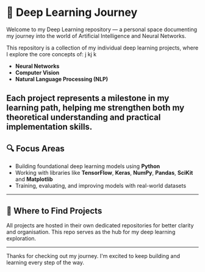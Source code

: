 # 🧠 Deep Learning Journey

Welcome to my Deep Learning repository — a personal space documenting my journey into the world of Artificial Intelligence and Neural Networks.

This repository is a collection of my individual deep learning projects, where I explore the core concepts of: j kj k 

- **Neural Networks**
- **Computer Vision**
- **Natural Language Processing (NLP)**
  
Each project represents a milestone in my learning path, helping me strengthen both my theoretical understanding and practical implementation skills.
---

## 🔍 Focus Areas

- Building foundational deep learning models using **Python**
- Working with libraries like **TensorFlow**, **Keras**, **NumPy**, **Pandas**, **SciKit** and **Matplotlib**
- Training, evaluating, and improving models with real-world datasets

---

## 📁 Where to Find Projects

All projects are hosted in their own dedicated repositories for better clarity and organisation. This repo serves as the hub for my deep learning exploration.

---

Thanks for checking out my journey. I'm excited to keep building and learning every step of the way.
